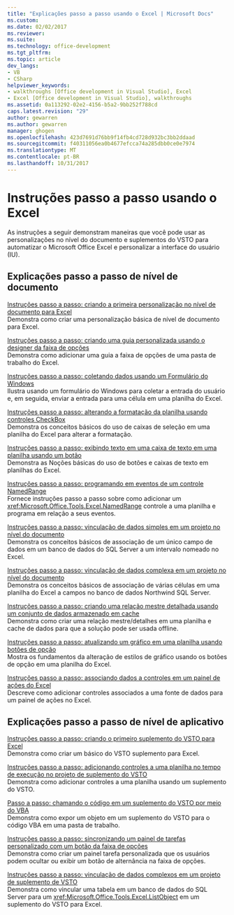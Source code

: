 ```yaml
---
title: "Explicações passo a passo usando o Excel | Microsoft Docs"
ms.custom: 
ms.date: 02/02/2017
ms.reviewer: 
ms.suite: 
ms.technology: office-development
ms.tgt_pltfrm: 
ms.topic: article
dev_langs:
- VB
- CSharp
helpviewer_keywords:
- walkthroughs [Office development in Visual Studio], Excel
- Excel [Office development in Visual Studio], walkthroughs
ms.assetid: 0a113292-02e2-4156-b5a2-9bb252f788cd
caps.latest.revision: "29"
author: gewarren
ms.author: gewarren
manager: ghogen
ms.openlocfilehash: 423d7691d76bb9f14fb4cd728d932bc3bb2ddaad
ms.sourcegitcommit: f40311056ea0b4677efcca74a285dbb0ce0e7974
ms.translationtype: MT
ms.contentlocale: pt-BR
ms.lasthandoff: 10/31/2017
---
```

# <a name="walkthroughs-using-excel"></a>Instruções passo a passo usando o Excel
  As instruções a seguir demonstram maneiras que você pode usar as personalizações no nível do documento e suplementos do VSTO para automatizar o Microsoft Office Excel e personalizar a interface do usuário (IU).  
  
## <a name="document-level-walkthroughs"></a>Explicações passo a passo de nível de documento  
 [Instruções passo a passo: criando a primeira personalização no nível de documento para Excel](../vsto/walkthrough-creating-your-first-document-level-customization-for-excel.md)  
 Demonstra como criar uma personalização básica de nível de documento para Excel.  
  
 [Instruções passo a passo: criando uma guia personalizada usando o designer da faixa de opções](../vsto/walkthrough-creating-a-custom-tab-by-using-the-ribbon-designer.md)  
 Demonstra como adicionar uma guia a faixa de opções de uma pasta de trabalho do Excel.  
  
 [Instruções passo a passo: coletando dados usando um Formulário do Windows](../vsto/walkthrough-collecting-data-using-a-windows-form.md)  
 Ilustra usando um formulário do Windows para coletar a entrada do usuário e, em seguida, enviar a entrada para uma célula em uma planilha do Excel.  
  
 [Instruções passo a passo: alterando a formatação da planilha usando controles CheckBox](../vsto/walkthrough-changing-worksheet-formatting-using-checkbox-controls.md)  
 Demonstra os conceitos básicos do uso de caixas de seleção em uma planilha do Excel para alterar a formatação.  
  
 [Instruções passo a passo: exibindo texto em uma caixa de texto em uma planilha usando um botão](../vsto/walkthrough-displaying-text-in-a-text-box-in-a-worksheet-using-a-button.md)  
 Demonstra as Noções básicas do uso de botões e caixas de texto em planilhas do Excel.  
  
 [Instruções passo a passo: programando em eventos de um controle NamedRange](../vsto/walkthrough-programming-against-events-of-a-namedrange-control.md)  
 Fornece instruções passo a passo sobre como adicionar um <xref:Microsoft.Office.Tools.Excel.NamedRange> controle a uma planilha e programa em relação a seus eventos.  
  
 [Instruções passo a passo: vinculação de dados simples em um projeto no nível do documento](../vsto/walkthrough-simple-data-binding-in-a-document-level-project.md)  
 Demonstra os conceitos básicos de associação de um único campo de dados em um banco de dados do SQL Server a um intervalo nomeado no Excel.  
  
 [Instruções passo a passo: vinculação de dados complexa em um projeto no nível do documento](../vsto/walkthrough-complex-data-binding-in-a-document-level-project.md)  
 Demonstra os conceitos básicos de associação de várias células em uma planilha do Excel a campos no banco de dados Northwind SQL Server.  
  
 [Instruções passo a passo: criando uma relação mestre detalhada usando um conjunto de dados armazenado em cache](../vsto/walkthrough-creating-a-master-detail-relation-using-a-cached-dataset.md)  
 Demonstra como criar uma relação mestre/detalhes em uma planilha e cache de dados para que a solução pode ser usada offline.  
  
 [Instruções passo a passo: atualizando um gráfico em uma planilha usando botões de opção](../vsto/walkthrough-updating-a-chart-in-a-worksheet-using-radio-buttons.md)  
 Mostra os fundamentos da alteração de estilos de gráfico usando os botões de opção em uma planilha do Excel.  
  
 [Instruções passo a passo: associando dados a controles em um painel de ações do Excel](../vsto/walkthrough-binding-data-to-controls-on-an-excel-actions-pane.md)  
 Descreve como adicionar controles associados a uma fonte de dados para um painel de ações no Excel.  
  
## <a name="application-level-walkthroughs"></a>Explicações passo a passo de nível de aplicativo  
 [Instruções passo a passo: criando o primeiro suplemento do VSTO para Excel](../vsto/walkthrough-creating-your-first-vsto-add-in-for-excel.md)  
 Demonstra como criar um básico do VSTO suplemento para Excel.  
  
 [Instruções passo a passo: adicionando controles a uma planilha no tempo de execução no projeto de suplemento do VSTO](../vsto/walkthrough-adding-controls-to-a-worksheet-at-run-time-in-vsto-add-in-project.md)  
 Demonstra como adicionar controles a uma planilha usando um suplemento do VSTO.  
  
 [Passo a passo: chamando o código em um suplemento do VSTO por meio do VBA](../vsto/walkthrough-calling-code-in-a-vsto-add-in-from-vba.md)  
 Demonstra como expor um objeto em um suplemento do VSTO para o código VBA em uma pasta de trabalho.  
  
 [Instruções passo a passo: sincronizando um painel de tarefas personalizado com um botão da faixa de opções](../vsto/walkthrough-synchronizing-a-custom-task-pane-with-a-ribbon-button.md)  
 Demonstra como criar um painel tarefa personalizada que os usuários podem ocultar ou exibir um botão de alternância na faixa de opções.  
  
 [Instruções passo a passo: vinculação de dados complexos em um projeto de suplemento de VSTO](../vsto/walkthrough-complex-data-binding-in-vsto-add-in-project.md)  
 Demonstra como vincular uma tabela em um banco de dados do SQL Server para um <xref:Microsoft.Office.Tools.Excel.ListObject> em um suplemento do VSTO para Excel.  
  
  